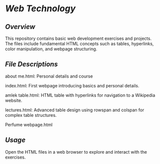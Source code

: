 # *Web Technology*

## *Overview*

This repository contains basic web development exercises and projects. The files include fundamental HTML concepts such as tables, hyperlinks, color manipulation, and webpage structuring.

## *File Descriptions*
about me.html: Personal details and course

index.html: First webpage introducing basics and personal details.

amlek table.html: HTML table with hyperlinks for navigation to a Wikipedia website.

lectures.html: Advanced table design using rowspan and colspan for complex table structures.

Perfume webpage.html



## *Usage*

Open the HTML files in a web browser to explore and interact with the exercises.
